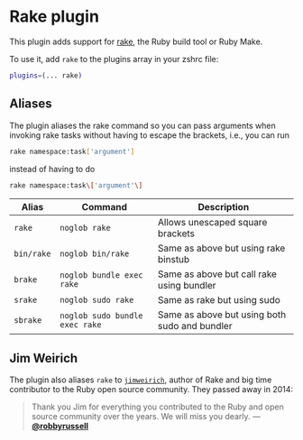 # Rake plugin

This plugin adds support for [rake](https://ruby.github.io/rake/), the Ruby
build tool or Ruby Make.

To use it, add `rake` to the plugins array in your zshrc file:

```zsh
plugins=(... rake)
```

## Aliases

The plugin aliases the rake command so you can pass arguments when invoking rake tasks
without having to escape the brackets, i.e., you can run

```sh
rake namespace:task['argument']
```

instead of having to do

```sh
rake namespace:task\['argument'\]
```

| Alias      | Command                        | Description                                   |
| ---------- | ------------------------------ | --------------------------------------------- |
| `rake`     | `noglob rake`                  | Allows unescaped square brackets              |
| `bin/rake` | `noglob bin/rake`              | Same as above but using rake binstub          |
| `brake`    | `noglob bundle exec rake`      | Same as above but call rake using bundler     |
| `srake`    | `noglob sudo rake`             | Same as rake but using sudo                   |
| `sbrake`   | `noglob sudo bundle exec rake` | Same as above but using both sudo and bundler |

## Jim Weirich

The plugin also aliases `rake` to [`jimweirich`](https://github.com/jimweirich), author of Rake
and big time contributor to the Ruby open source community. They passed away in 2014:

> Thank you Jim for everything you contributed to the Ruby and open source community
> over the years. We will miss you dearly. — [**@robbyrussell**](https://github.com/ohmyzsh/ohmyzsh/commit/598a9c6f990756386517d66b6bcf77e53791e905)
